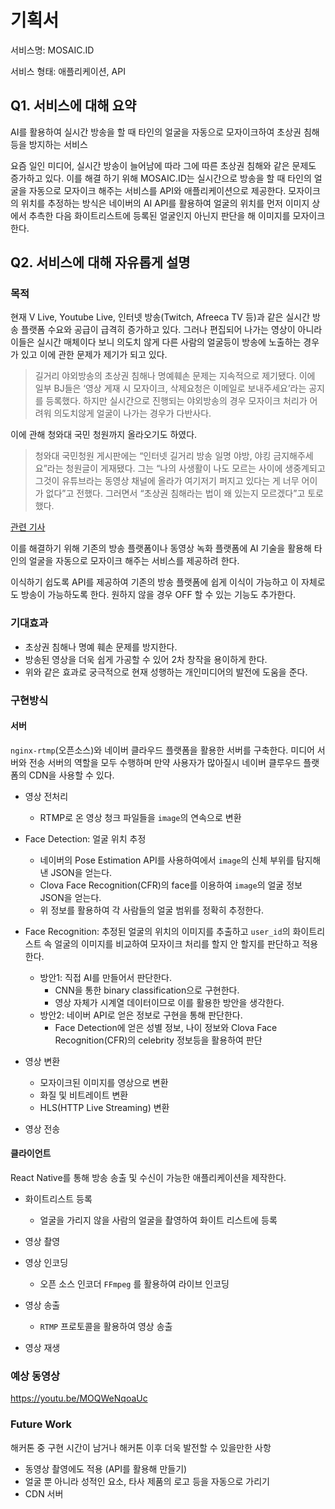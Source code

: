 # 기획서

서비스명: MOSAIC.ID

서비스 형태: 애플리케이션, API

## Q1. 서비스에 대해 요약

AI를 활용하여 실시간 방송을 할 때 타인의 얼굴을 자동으로 모자이크하여 초상권 침해 등을 방지하는 서비스

요즘 일인 미디어, 실시간 방송이 늘어남에 따라 그에 따른 초상권 침해와 같은 문제도 증가하고 있다. 이를 해결 하기 위해 MOSAIC.ID는 실시간으로 방송을 할 때 타인의 얼굴을 자동으로 모자이크 해주는 서비스를 API와 애플리케이션으로 제공한다. 모자이크의 위치를 추정하는 방식은 네이버의 AI API를 활용하여 얼굴의 위치를 먼저 이미지 상에서 추측한 다음 화이트리스트에 등록된 얼굴인지 아닌지 판단을 해 이미지를 모자이크한다.

## Q2. 서비스에 대해 자유롭게 설명

### 목적

현재 V Live, Youtube Live, 인터넷 방송(Twitch, Afreeca TV 등)과 같은 실시간 방송 플랫폼 수요와 공급이 급격히 증가하고 있다. 그러나 편집되어 나가는 영상이 아니라 이들은 실시간 매체이다 보니 의도치 않게 다른 사람의 얼굴등이 방송에 노출하는 경우가 있고 이에 관한 문제가 제기가 되고 있다.

> 길거리 야외방송의 초상권 침해나 명예훼손 문제는 지속적으로 제기됐다. 이에 일부 BJ들은 ‘영상 게재 시 모자이크, 삭제요청은 이메일로 보내주세요’라는 공지를 등록했다. 하지만 실시간으로 진행되는 야외방송의 경우 모자이크 처리가 어려워 의도치않게 얼굴이 나가는 경우가 다반사다.

이에 관해 청와대 국민 청원까지 올라오기도 하였다.

> 청와대 국민청원 게시판에는 “인터넷 길거리 방송 일명 야방, 야킹 금지해주세요”라는 청원글이 게재됐다. 그는 “나의 사생활이 나도 모르는 사이에 생중계되고 그것이 유튜브라는 동영상 채널에 올라가 여기저기 퍼지고 있다는 게 너무 어이가 없다”고 전했다. 그러면서 “초상권 침해라는 법이 왜 있는지 모르겠다”고 토로했다.

[관련 기사](http://moneys.mt.co.kr/news/mwView.php?no=2019112616538075933&code=w1602&MRN)

이를 해결하기 위해 기존의 방송 플랫폼이나 동영상 녹화 플랫폼에 AI 기술을 활용해 타인의 얼굴을 자동으로 모자이크 해주는 서비스를 제공하려 한다.

이식하기 쉽도록 API를 제공하여 기존의 방송 플랫폼에 쉽게 이식이 가능하고 이 자체로도 방송이 가능하도록 한다. 원하지 않을 경우 OFF 할 수 있는 기능도 추가한다.

### 기대효과

- 초상권 침해나 명예 훼손 문제를 방지한다.
- 방송된 영상을 더욱 쉽게 가공할 수 있어 2차 창작을 용이하게 한다.
- 위와 같은 효과로 궁극적으로 현재 성행하는 개인미디어의 발전에 도움을 준다.

### 구현방식

#### 서버

`nginx-rtmp`(오픈소스)와 네이버 클라우드 플랫폼을 활용한 서버를 구축한다.
미디어 서버와 전송 서버의 역할을 모두 수행하며 만약 사용자가 많아질시 네이버 클루우드 플랫폼의 CDN을 사용할 수 있다.

- 영상 전처리
  - RTMP로 온 영상 청크 파일들을 `image`의 연속으로 변환

- Face Detection: 얼굴 위치 추정
  - 네이버의 Pose Estimation API를 사용하여에서 `image`의 신체 부위를 탐지해낸 JSON을 얻는다.
  - Clova Face Recognition(CFR)의 face를 이용하여 `image`의 얼굴 정보 JSON을 얻는다.
  - 위 정보를 활용하여 각 사람들의 얼굴 범위를 정확히 추정한다.

- Face Recognition: 추정된 얼굴의 위치의 이미지를 추출하고 `user_id`의 화이트리스트 속 얼굴의 이미지를 비교하여 모자이크 처리를 할지 안 할지를 판단하고 적용한다.
  - 방안1: 직접 AI를 만들어서 판단한다.
    - CNN을 통한 binary classification으로 구현한다.
    - 영상 자체가 시계열 데이터이므로 이를 활용한 방안을 생각한다.
  - 방안2: 네이버 API로 얻은 정보로 구현을 통해 판단한다.
    - Face Detection에 얻은 성별 정보, 나이 정보와 Clova Face Recognition(CFR)의 celebrity 정보등을 활용하여 판단

- 영상 변환
  - 모자이크된 이미지를 영상으로 변환
  - 화질 및 비트레이트 변환
  - HLS(HTTP Live Streaming) 변환

- 영상 전송

#### 클라이언트

React Native를 통해 방송 송출 및 수신이 가능한 애플리케이션을 제작한다.

- 화이트리스트 등록
  - 얼굴을 가리지 않을 사람의 얼굴을 촬영하여 화이트 리스트에 등록

- 영상 촬영

- 영상 인코딩
  - 오픈 소스 인코더 `FFmpeg` 를 활용하여 라이브 인코딩

- 영상 송출
  - `RTMP` 프로토콜을 활용하여 영상 송출

- 영상 재생

### 예상 동영상

https://youtu.be/MOQWeNqoaUc


### Future Work

해커톤 중 구현 시간이 남거나
해커톤 이후 더욱 발전할 수 있을만한 사항

- 동영상 촬영에도 적용 (API를 활용해 만들기)
- 얼굴 뿐 아니라 성적인 요소, 타사 제품의 로고 등을 자동으로 가리기
- CDN 서버
